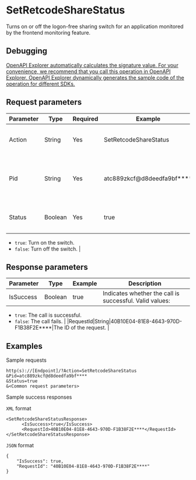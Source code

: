 # SetRetcodeShareStatus

Turns on or off the logon-free sharing switch for an application monitored by the frontend monitoring feature.

## Debugging

[OpenAPI Explorer automatically calculates the signature value. For your convenience, we recommend that you call this operation in OpenAPI Explorer. OpenAPI Explorer dynamically generates the sample code of the operation for different SDKs.](https://api.aliyun.com/#product=ARMS&api=SetRetcodeShareStatus&type=RPC&version=2019-08-08)

## Request parameters

|Parameter|Type|Required|Example|Description|
|---------|----|--------|-------|-----------|
|Action|String|Yes|SetRetcodeShareStatus|The operation that you want to perform. Set the value to `SetRetcodeShareStatus`. |
|Pid|String|Yes|atc889zkcf@d8deedfa9bf\*\*\*\*|The process identifier \(PID\) of the application. For more information, see [Obtain the PID of an application](https://www.alibabacloud.com/help/zh/doc-detail/186100.htm?spm=a2cdw.13409063.0.0.7a72281f0bkTfx#title-imy-7gj-qhr). |
|Status|Boolean|Yes|true|Specifies whether to turn on or turn off the logon-free sharing switch. Valid values:

 -   `true`: Turn on the switch.
-   `false`: Turn off the switch. |

## Response parameters

|Parameter|Type|Example|Description|
|---------|----|-------|-----------|
|IsSuccess|Boolean|true|Indicates whether the call is successful. Valid values:

 -   `true`: The call is successful.
-   `false`: The call fails. |
|RequestId|String|40B10E04-81E8-4643-970D-F1B38F2E\*\*\*\*|The ID of the request. |

## Examples

Sample requests

```
http(s)://[Endpoint]/?Action=SetRetcodeShareStatus
&Pid=atc889zkcf@d8deedfa9bf****
&Status=true
&<Common request parameters>
```

Sample success responses

`XML` format

```
<SetRetcodeShareStatusResponse>
      <IsSuccess>true</IsSuccess>
      <RequestId>40B10E04-81E8-4643-970D-F1B38F2E****</RequestId>
</SetRetcodeShareStatusResponse>
```

`JSON` format

```
{
    "IsSuccess": true,
    "RequestId": "40B10E04-81E8-4643-970D-F1B38F2E****"
}
```

